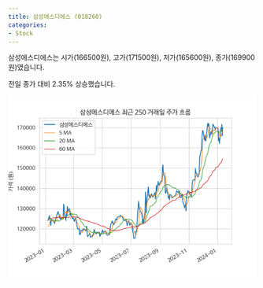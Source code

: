 ```yaml
---
title: 삼성에스디에스 (018260)
categories:
- Stock
---
```


삼성에스디에스는 시가(166500원), 고가(171500원), 저가(165600원), 종가(169900원)였습니다.

전일 종가 대비 2.35% 상승했습니다.

<!-- more -->

![018260](/assets/images/stock/018260.png)